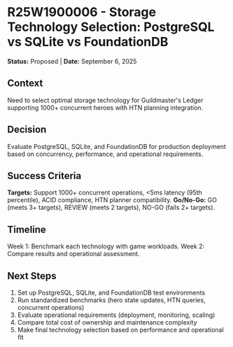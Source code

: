 # **R25W1900006 - Storage Technology Selection: PostgreSQL vs SQLite vs FoundationDB**

**Status:** Proposed | **Date:** September 6, 2025

## **Context**

Need to select optimal storage technology for Guildmaster's Ledger supporting 1000+ concurrent heroes with HTN planning integration.

## **Decision**

Evaluate PostgreSQL, SQLite, and FoundationDB for production deployment based on concurrency, performance, and operational requirements.

## **Success Criteria**

**Targets:** Support 1000+ concurrent operations, <5ms latency (95th percentile), ACID compliance, HTN planner compatibility. **Go/No-Go:** GO (meets 3+ targets), REVIEW (meets 2 targets), NO-GO (fails 2+ targets).

## **Timeline**

Week 1: Benchmark each technology with game workloads. Week 2: Compare results and operational assessment.

## **Next Steps**

1. Set up PostgreSQL, SQLite, and FoundationDB test environments
2. Run standardized benchmarks (hero state updates, HTN queries, concurrent operations)
3. Evaluate operational requirements (deployment, monitoring, scaling)
4. Compare total cost of ownership and maintenance complexity
5. Make final technology selection based on performance and operational fit
